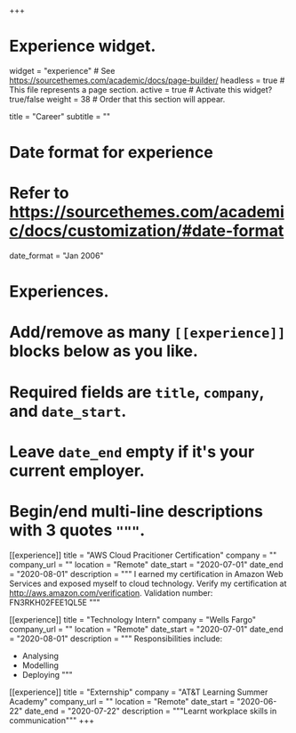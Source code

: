+++
# Experience widget.
widget = "experience"  # See https://sourcethemes.com/academic/docs/page-builder/
headless = true  # This file represents a page section.
active = true  # Activate this widget? true/false
weight = 38  # Order that this section will appear.

title = "Career"
subtitle = ""

# Date format for experience
#   Refer to https://sourcethemes.com/academic/docs/customization/#date-format
date_format = "Jan 2006"

# Experiences.
#   Add/remove as many `[[experience]]` blocks below as you like.
#   Required fields are `title`, `company`, and `date_start`.
#   Leave `date_end` empty if it's your current employer.
#   Begin/end multi-line descriptions with 3 quotes `"""`.
[[experience]]
  title = "AWS Cloud Pracitioner Certification"
  company = ""
  company_url = ""
  location = "Remote"
  date_start = "2020-07-01"
  date_end = "2020-08-01"
  description = """
  I earned my certification in Amazon Web Services and exposed myself to cloud technology.
  Verify my certification at http://aws.amazon.com/verification. Validation number: FN3RKH02FEE1QL5E
  """


[[experience]]
  title = "Technology Intern"
  company = "Wells Fargo"
  company_url = ""
  location = "Remote"
  date_start = "2020-07-01"
  date_end = "2020-08-01"
  description = """
  Responsibilities include:
  
  * Analysing
  * Modelling
  * Deploying
  """

[[experience]]
  title = "Externship"
  company = "AT&T Learning Summer Academy"
  company_url = ""
  location = "Remote"
  date_start = "2020-06-22"
  date_end = "2020-07-22"
  description = """Learnt workplace skills in communication"""
+++
